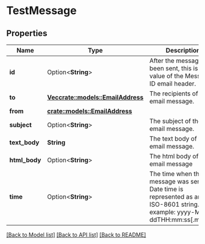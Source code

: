 # TestMessage

## Properties

Name | Type | Description | Notes
------------ | ------------- | ------------- | -------------
**id** | Option<**String**> | After the message has been sent, this is the value of the Message-ID email header. | [optional][readonly]
**to** | [**Vec<crate::models::EmailAddress>**](EmailAddress.md) | The recipients of the email message. | 
**from** | [**crate::models::EmailAddress**](EmailAddress.md) |  | 
**subject** | Option<**String**> | The subject of the email message. | [optional]
**text_body** | **String** | The text body of the email message. | 
**html_body** | Option<**String**> | The html body of the email message | [optional]
**time** | Option<**String**> | The time when the message was sent. Date time is represented as an ISO-8601 string. For example: yyyy-MM-ddTHH:mm:ss[.mmm]Z | [optional]

[[Back to Model list]](../README.md#documentation-for-models) [[Back to API list]](../README.md#documentation-for-api-endpoints) [[Back to README]](../README.md)


